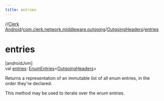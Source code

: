 ```yaml
---
title: entries
---
```

//[Clerk Android](../../../index.html)/[com.clerk.network.middleware.outgoing](../index.html)/[OutgoingHeaders](index.html)/[entries](entries.html)



# entries



[androidJvm]\
val [entries](entries.html): [EnumEntries](https://kotlinlang.org/api/latest/jvm/stdlib/kotlin-stdlib/kotlin.enums/-enum-entries/index.html)&lt;[OutgoingHeaders](index.html)&gt;



Returns a representation of an immutable list of all enum entries, in the order they're declared.



This method may be used to iterate over the enum entries.




